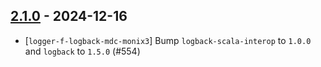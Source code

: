 ## [2.1.0](https://github.com/Kevin-Lee/logger-f/issues?q=is%3Aissue+is%3Aclosed+milestone%3Av2-m1-6) - 2024-12-16

* [`logger-f-logback-mdc-monix3`] Bump `logback-scala-interop` to `1.0.0` and `logback` to `1.5.0` (#554)
